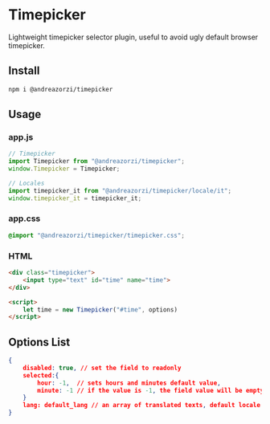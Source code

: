 # Timepicker
Lightweight timepicker selector plugin, useful to avoid ugly default browser timepicker.

## Install
```bash
npm i @andreazorzi/timepicker
```

## Usage
### app.js
```javascript
// Timepicker
import Timepicker from "@andreazorzi/timepicker";
window.Timepicker = Timepicker;

// Locales
import timepicker_it from "@andreazorzi/timepicker/locale/it";
window.timepicker_it = timepicker_it;
```

### app.css
```css
@import "@andreazorzi/timepicker/timepicker.css";
```

### HTML
```html
<div class="timepicker">
    <input type="text" id="time" name="time">
</div>

<script>
    let time = new Timepicker("#time", options)
</script>
```

## Options List
```json
{
    disabled: true, // set the field to readonly
	selected:{
	    hour: -1,  // sets hours and minutes default value,
	    minute: -1 // if the value is -1, the field value will be empty
	}
    lang: default_lang // an array of translated texts, default locale: it
}
```